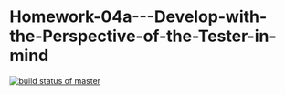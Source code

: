 # Homework-04a---Develop-with-the-Perspective-of-the-Tester-in-mind
[![build status of master](https://app.travis-ci.com/vaibhavvashisht16/Homework-04a---Develop-with-the-Perspective-of-the-Tester-in-mind.svg?branch=main)](https://app.travis-ci.com/github/vaibhavvashisht16/Homework-04a---Develop-with-the-Perspective-of-the-Tester-in-mind)
